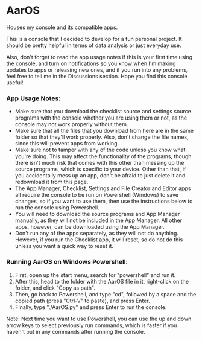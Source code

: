 # AarOS
Houses my console and its compatible apps.

This is a console that I decided to develop for a fun personal project. It should be pretty helpful in terms of data analysis or just everyday use.

Also, don't forget to read the app usage notes if this is your first time using the console, and turn on notifications so you know when I'm making updates to apps or releasing new ones, and if you run into any problems, feel free to tell me in the Discussions section. Hope you find this console useful!

### App Usage Notes:

 - Make sure that you download the checklist source and settings source programs with the console whether you are using them or not, as the console may not work properly without them.
 - Make sure that all the files that you download from here are in the same folder so that they'll work properly. Also, don't change the file names, since this will prevent apps from working.
 - Make sure not to tamper with any of the code unless you know what you're doing. This may affect the functionality of the programs, though there isn't much risk that comes with this other than messing up the source programs, which is specific to your device. Other than that, if you accidentally mess up an app, don't be afraid to just delete it and redownload it from this page.
 - The App Manager, Checklist, Settings and File Creator and Editor apps all require the console to be run on Powershell (Windows) to save changes, so if you want to use them, then use the instructions below to run the console using Powershell.
 - You will need to download the source programs and App Manager manually, as they will not be included in the App Manager. All other apps, however, can be downloaded using the App Manager.
 - Don't run any of the apps separately, as they will not do anything. However, if you run the Checklist app, it will reset, so do not do this unless you want a quick way to reset it.

### Running AarOS on Windows Powershell:

 1. First, open up the start menu, search for "powershell" and run it.
 2. After this, head to the folder with the AarOS file in it, right-click on the folder, and click "Copy as path".
 3. Then, go back to Powershell, and type "cd", followed by a space and the copied path (press "Ctrl-V" to paste), and press Enter.
 4. Finally, type "./AarOS.py" and press Enter to run the console.

Note: Next time you want to use Powershell, you can use the up and down arrow keys to select previously run commands, which is faster if you haven't put in any commands after running the console.
